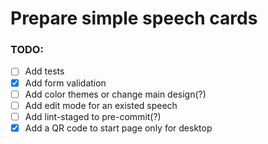# Prepare simple speech cards

### TODO:

- [ ] Add tests
- [x] Add form validation
- [ ] Add color themes or change main design(?)
- [ ] Add edit mode for an existed speech
- [ ] Add lint-staged to pre-commit(?)
- [x] Add a QR code to start page only for desktop

